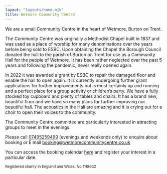 ```yaml
---
layout: "layouts/home.njk"
title: Wetmore Community Centre
---
```


We are a small Community Centre in the heart of Wetmore, Burton on Trent. 

The Community Centre was originally a Methodist Chapel built in 1837 and was used as a place of worship for many denominations over the years before being sold to ESBC. Upon obtaining the Chapel the Borough Council donated the hall to the parish of Burton on Trent for use as a Community Hall for the people of Wetmore. It has been rather neglected over the past 5 years and following the pandemic, never really opened again.  

In 2022 it was awarded a grant by ESBC to repair the damaged floor and enable the hall to open again. It is currently undergoing further grant applications for further improvements but is most certainly up and running and a perfect place for a group activity or children’s party. We have a fully stocked toy cupboard and plenty of tables and chairs. It has a brand new, beautiful floor and we have so many plans for further improving our beautiful hall. The acoustics in the Hall are amazing and it is crying out for a choir to open their voices to the community.

The Community Centre committee are particularly interested in attracting groups to meet in the evenings.

Please call [07495259499](tel://+447495259499) (evenings and weekends only) to enquire about booking or E mail [booking@wetmorecommunitycentre.co.uk](mailto:booking@wetmorecommunitycentre.co.uk) 

You can access the booking calendar <a href="https://forms.gle/T2CPB1AnvZf4keQ97">here</a> and register your interest in a particular date.

<small>Registered charity in England and Wales. No 1118632</small>
